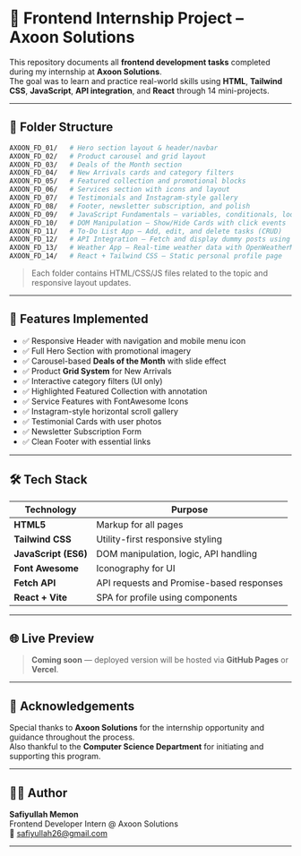 # 🚀 Frontend Internship Project – Axoon Solutions

This repository documents all **frontend development tasks** completed during my internship at **Axoon Solutions**.  
The goal was to learn and practice real-world skills using **HTML**, **Tailwind CSS**, **JavaScript**, **API integration**, and **React** through 14 mini-projects.

---

## 📁 Folder Structure

```bash
AXOON_FD_01/   # Hero section layout & header/navbar  
AXOON_FD_02/   # Product carousel and grid layout  
AXOON_FD_03/   # Deals of the Month section  
AXOON_FD_04/   # New Arrivals cards and category filters  
AXOON_FD_05/   # Featured collection and promotional blocks  
AXOON_FD_06/   # Services section with icons and layout  
AXOON_FD_07/   # Testimonials and Instagram-style gallery  
AXOON_FD_08/   # Footer, newsletter subscription, and polish  
AXOON_FD_09/   # JavaScript Fundamentals – variables, conditionals, loops, and functions  
AXOON_FD_10/   # DOM Manipulation – Show/Hide Cards with click events  
AXOON_FD_11/   # To-Do List App – Add, edit, and delete tasks (CRUD)  
AXOON_FD_12/   # API Integration – Fetch and display dummy posts using Promises  
AXOON_FD_13/   # Weather App – Real-time weather data with OpenWeatherMap API  
AXOON_FD_14/   # React + Tailwind CSS – Static personal profile page  
```

> Each folder contains HTML/CSS/JS files related to the topic and responsive layout updates.

---

## 🚀 Features Implemented

- ✅ Responsive Header with navigation and mobile menu icon  
- ✅ Full Hero Section with promotional imagery  
- ✅ Carousel-based **Deals of the Month** with slide effect  
- ✅ Product **Grid System** for New Arrivals  
- ✅ Interactive category filters (UI only)  
- ✅ Highlighted Featured Collection with annotation  
- ✅ Service Features with FontAwesome Icons  
- ✅ Instagram-style horizontal scroll gallery  
- ✅ Testimonial Cards with user photos  
- ✅ Newsletter Subscription Form  
- ✅ Clean Footer with essential links  

---

## 🛠️ Tech Stack

| Technology        | Purpose                                 |
|------------------|------------------------------------------|
| **HTML5**        | Markup for all pages                     |
| **Tailwind CSS** | Utility-first responsive styling         |
| **JavaScript (ES6)** | DOM manipulation, logic, API handling  |
| **Font Awesome** | Iconography for UI                       |
| **Fetch API**    | API requests and Promise-based responses |
| **React + Vite** | SPA for profile using components         |

---

## 🌐 Live Preview

> **Coming soon** — deployed version will be hosted via **GitHub Pages** or **Vercel**.

---

## 🙏 Acknowledgements

Special thanks to **Axoon Solutions** for the internship opportunity and guidance throughout the process.  
Also thankful to the **Computer Science Department** for initiating and supporting this program.

---

## 👨‍💻 Author

**Safiyullah Memon**  
Frontend Developer Intern @ Axoon Solutions  
📧 [safiyullah26@gmail.com](mailto:safiyullah26@gmail.com)

---
